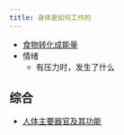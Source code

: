 ```yaml
---
title: 身体是如何工作的
---
```


* [食物转化成能量](./food-to-energy/readme.md)
* 情绪
  * 有压力时，发生了什么


## 综合
* [人体主要器官及其功能](./organ.md)
